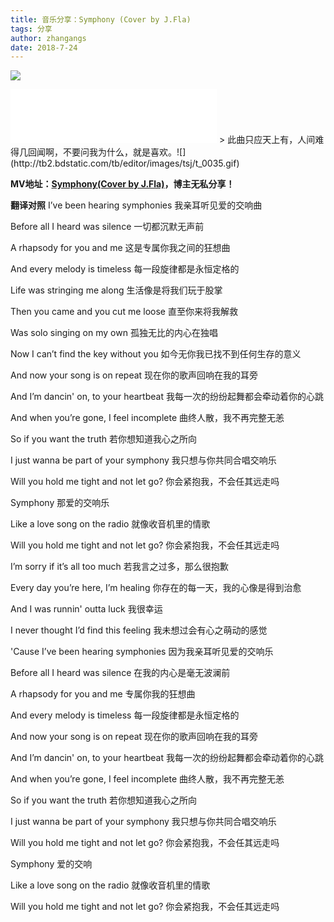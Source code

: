 ```yaml
---
title: 音乐分享：Symphony (Cover by J.Fla)
tags: 分享
author: zhangangs
date: 2018-7-24
---
```

![](http://ys-j.ys168.com/615879143/kOictxt551K66526UPS5/2018-7-24-01.jpg)
<iframe frameborder="no" border="0" marginwidth="0" marginheight="0" width=330 height=86 src="//music.163.com/outchain/player?type=3&id=908038700&auto=1&height=66"></iframe>
> 此曲只应天上有，人间难得几回闻啊，不要问我为什么，就是喜欢。![](http://tb2.bdstatic.com/tb/editor/images/tsj/t_0035.gif)

**MV地址：[Symphony(Cover by J.Fla)](https://music.163.com/#/mv?id=5468230)，博主无私分享！**

**翻译对照**
I’ve been hearing symphonies
我亲耳听见爱的交响曲

Before all I heard was silence
一切都沉默无声前

A rhapsody for you and me
这是专属你我之间的狂想曲

And every melody is timeless
每一段旋律都是永恒定格的

Life was stringing me along
生活像是将我们玩于股掌

Then you came and you cut me loose
直至你来将我解救

Was solo singing on my own
孤独无比的内心在独唱

Now I can’t find the key without you
如今无你我已找不到任何生存的意义

And now your song is on repeat
现在你的歌声回响在我的耳旁

And I’m dancin' on, to your heartbeat
我每一次的纷纷起舞都会牵动着你的心跳

And when you’re gone, I feel incomplete
曲终人散，我不再完整无恙

So if you want the truth
若你想知道我心之所向

I just wanna be part of your symphony
我只想与你共同合唱交响乐

Will you hold me tight and not let go?
你会紧抱我，不会任其远走吗

Symphony
那爱的交响乐

Like a love song on the radio
就像收音机里的情歌

Will you hold me tight and not let go?
你会紧抱我，不会任其远走吗

I’m sorry if it’s all too much
若我言之过多，那么很抱歉

Every day you’re here, I’m healing
你存在的每一天，我的心像是得到治愈

And I was runnin' outta luck
我很幸运

I never thought I’d find this feeling
我未想过会有心之萌动的感觉

'Cause I’ve been hearing symphonies
因为我亲耳听见爱的交响乐

Before all I heard was silence
在我的内心是毫无波澜前

A rhapsody for you and me
专属你我的狂想曲

And every melody is timeless
每一段旋律都是永恒定格的

And now your song is on repeat
现在你的歌声回响在我的耳旁

And I’m dancin' on, to your heartbeat
我每一次的纷纷起舞都会牵动着你的心跳

And when you’re gone, I feel incomplete
曲终人散，我不再完整无恙

So if you want the truth
若你想知道我心之所向

I just wanna be part of your symphony
我只想与你共同合唱交响乐

Will you hold me tight and not let go?
你会紧抱我，不会任其远走吗

Symphony
爱的交响

Like a love song on the radio
就像收音机里的情歌

Will you hold me tight and not let go?
你会紧抱我，不会任其远走吗